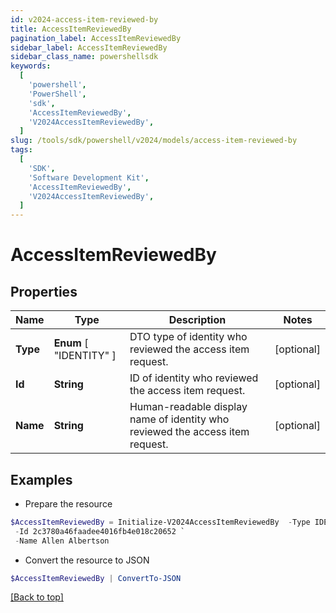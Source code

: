 ```yaml
---
id: v2024-access-item-reviewed-by
title: AccessItemReviewedBy
pagination_label: AccessItemReviewedBy
sidebar_label: AccessItemReviewedBy
sidebar_class_name: powershellsdk
keywords:
  [
    'powershell',
    'PowerShell',
    'sdk',
    'AccessItemReviewedBy',
    'V2024AccessItemReviewedBy',
  ]
slug: /tools/sdk/powershell/v2024/models/access-item-reviewed-by
tags:
  [
    'SDK',
    'Software Development Kit',
    'AccessItemReviewedBy',
    'V2024AccessItemReviewedBy',
  ]
---
```


# AccessItemReviewedBy

## Properties

| Name | Type | Description | Notes |
| --- | --- | --- | --- |
| **Type** | **Enum** [ "IDENTITY" ] | DTO type of identity who reviewed the access item request. | [optional] |
| **Id** | **String** | ID of identity who reviewed the access item request. | [optional] |
| **Name** | **String** | Human-readable display name of identity who reviewed the access item request. | [optional] |

## Examples

- Prepare the resource

```powershell
$AccessItemReviewedBy = Initialize-V2024AccessItemReviewedBy  -Type IDENTITY `
 -Id 2c3780a46faadee4016fb4e018c20652 `
 -Name Allen Albertson
```

- Convert the resource to JSON

```powershell
$AccessItemReviewedBy | ConvertTo-JSON
```

[[Back to top]](#)
